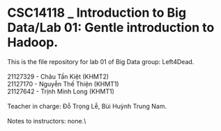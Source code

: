 # CSC14118 _ Introduction to Big Data/Lab 01: Gentle introduction to Hadoop.

This is the file repository for lab 01 of Big Data group: Left4Dead.\
\
21127329 - Châu Tấn Kiệt (KHMT2)\
21127170 - Nguyễn Thế Thiện (KHMT1)\
21127642 - Trịnh Minh Long (KHMT1)\
\
Teacher in charge: Đỗ Trọng Lễ, Bùi Huỳnh Trung Nam.\
\
Notes to instructors: none.\
